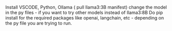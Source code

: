 Install VSCODE, Python, Ollama ( pull llama3:3B manifest)
change the model in the py files - if you want to try other models instead of llama3:8B
Do pip install for the required packages like openai, langchain, etc - depending on the py file you are trying to run.


